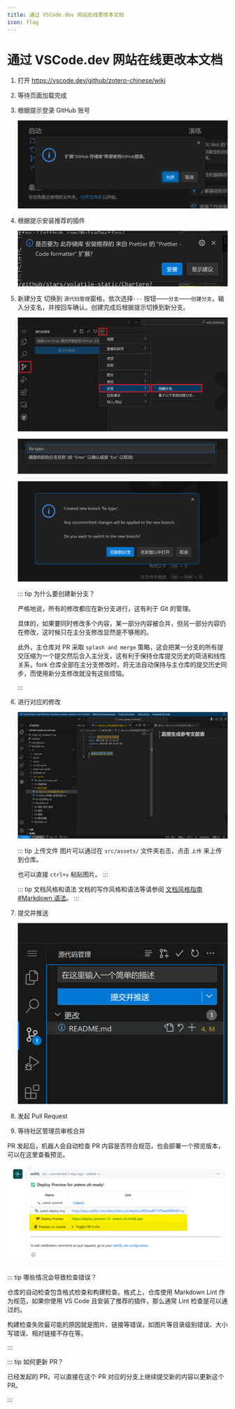 ```yaml
---
title: 通过 VSCode.dev 网站在线更改本文档
icon: flag
---
```


# 通过 VSCode.dev 网站在线更改本文档

1. 打开 <https://vscode.dev/github/zotero-chinese/wiki>
2. 等待页面加载完成
3. 根据提示登录 GitHub 账号

   ![根据提示登录 GitHub 账号](../assets/image-contribution-guide-vscode1.png)

4. 根据提示安装推荐的插件

   ![安装插件](../assets/image-贡献指南-安装插件.png)

5. 新建分支
   切换到 `源代码管理`窗格，依次选择`···` 按钮——`分支`——`创建分支`，输入分支名，并按回车确认。创建完成后根据提示切换到新分支。

   ![新建分支](../assets/image-contribute-vscode-new-branch.png)

   ![输入新分支的名字](../assets/image-contribution-new-branch-name.png)

   ![切换到新分支](../assets/image-contribution-switch-to-new-branch.png)

   ::: tip 为什么要创建新分支？

   严格地说，所有的修改都应在新分支进行，这有利于 Git 的管理。

   具体的，如果要同时修改多个内容，某一部分内容被合并，但另一部分内容仍在修改，这时候只在主分支修改显然是不够用的。

   此外，主仓库对 PR 采取 `splash and merge` 策略，这会把某一分支的所有提交压缩为一个提交然后合入主分支，这有利于保持仓库提交历史的简洁和线性关系，fork 仓库全部在主分支修改时，将无法自动保持与主仓库的提交历史同步，而使用新分支修改就没有这些烦恼。

   :::

6. 进行对应的修改

   ![进行对应的修改](../assets/image-贡献指南-进行对应的更改.png)

   ::: tip 上传文件
   图片可以通过在 `src/assets/` 文件夹右击，点击 `上传` 来上传到仓库。

   也可以直接 `ctrl+v` 粘贴图片。
   :::

   ::: tip 文档风格和语法
   文档的写作风格和语法等请参阅 [文档风格指南 #Markdown 语法](markdown.md#文档语法风格)。
   :::

7. 提交并推送

   ![提交并推送](../assets/image-贡献指南-提交并推送.png)

8. 发起 Pull Request
9. 等待社区管理员审核合并

PR 发起后，机器人会自动检查 PR 内容是否符合规范，也会部署一个预览版本，可以在这里查看预览。

![netlify预览pr](../assets/image-build-pr预览-1.png)

::: tip 哪些情况会导致检查错误？

仓库的自动检查包含格式检查和构建检查。格式上，仓库使用 Markdown Lint 作为规范，如果你使用 VS Code 且安装了推荐的插件，那么通常 Lint 检查是可以通过的。

构建检查失败最可能的原因就是图片、链接等错误，如图片等目录级别错误、大小写错误、相对链接不存在等。

:::

::: tip 如何更新 PR？

已经发起的 PR，可以直接在这个 PR 对应的分支上继续提交新的内容以更新这个 PR。

:::
